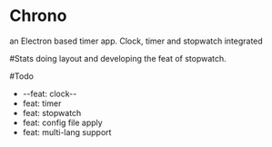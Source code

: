 # Chrono
an Electron based timer app. Clock, timer and stopwatch integrated

#Stats
doing layout and developing the feat of stopwatch.

#Todo
- --feat: clock--
- feat: timer
- feat: stopwatch
- feat: config file apply
- feat: multi-lang support
